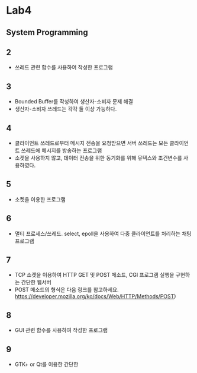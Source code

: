 # Lab4
## System Programming

## 2
- 쓰레드 관련 함수를 사용하여 작성한 프로그램

## 3
- Bounded Buffer를 작성하여 생산자-소비자 문제 해결
- 생산자-소비자 쓰레드는 각각 둘 이상 가능하다.

## 4
- 클라이언트 쓰레드로부터 메시지 전송을 요청받으면 서버 쓰레드는 모든 클라이언트 쓰레드에 메시지를 방송하는 프로그램
- 소켓을 사용하지 않고, 데이터 전송을 위한 동기화를 위해 뮤텍스와 조건변수를 사용하였다.

## 5
- 소켓을 이용한 프로그램

## 6
- 멀티 프로세스/쓰레드. select, epoll을 사용하여 다중 클라이언트를 처리하는 채팅 프로그램

## 7
- TCP 소켓을 이용하여 HTTP GET 및 POST 메소드, CGI 프로그램 실행을 구현하는 간단한 웹서버
- POST 메소드의 형식은 다음 링크를 참고하세요. https://developer.mozilla.org/ko/docs/Web/HTTP/Methods/POST)

## 8
- GUI 관련 함수를 사용하여 작성한 프로그램

## 9
- GTK+ or Qt를 이용한 간단한 
